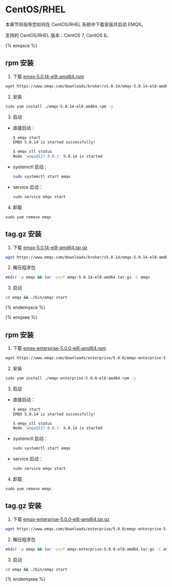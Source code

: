 # CentOS/RHEL

本章节将指导您如何在 CentOS/RHEL 系统中下载安装并启动 EMQX。

支持的 CentOS/RHEL 版本：CentOS 7, CentOS 8。

{% emqxce %}

## rpm 安装

1. 下载 [emqx-5.0.14-el8-amd64.rpm](https://www.emqx.com/downloads/broker/v5.0.14/emqx-5.0.14-el8-amd64.rpm)

```bash
wget https://www.emqx.com/downloads/broker/v5.0.14/emqx-5.0.14-el8-amd64.rpm
```

2. 安装

```bash
sudo yum install ./emqx-5.0.14-el8-amd64.rpm -y
```

3. 启动

- 直接启动：

  ```bash
  $ emqx start
  EMQX 5.0.14 is started successfully!

  $ emqx_ctl status
  Node 'emqx@127.0.0.1' 5.0.14 is started
  ```

- systemctl 启动：

  ```bash
  sudo systemctl start emqx
  ```

- service 启动：

  ```bash
  sudo service emqx start
  ```

4. 卸载

  ```shell
  sudo yum remove emqx
  ```

## tag.gz 安装

1. 下载 [emqx-5.0.14-el8-amd64.tar.gz](https://www.emqx.com/downloads/broker/v5.0.14/emqx-5.0.14-el8-amd64.tar.gz)

```bash
wget https://www.emqx.com/downloads/broker/v5.0.14/emqx-5.0.14-el8-amd64.tar.gz
```

2. 解压程序包

```bash
mkdir -p emqx && tar -zxvf emqx-5.0.14-el8-amd64.tar.gz -C emqx
```

3. 启动

```bash
cd emqx && ./bin/emqx start
```

{% endemqxce %}

{% emqxee %}

## rpm 安装

1. 下载 [emqx-enterprise-5.0.0-el8-amd64.rpm](https://www.emqx.com/downloads/enterprise/5.0.0/emqx-enterprise-5.0.0-el8-amd64.rpm)

```bash
wget https://www.emqx.com/downloads/enterprise/5.0.0/emqx-enterprise-5.0.0-el8-amd64.rpm
```

2. 安装

```bash
sudo yum install ./emqx-enterprise-5.0.0-el8-amd64.rpm -y
```

3. 启动

- 直接启动：

  ```bash
  $ emqx start
  EMQX 5.0.14 is started successfully!

  $ emqx_ctl status
  Node 'emqx@127.0.0.1' 5.0.14 is started
  ```

- systemctl 启动：

  ```bash
  sudo systemctl start emqx
  ```

- service 启动：

  ```bash
  sudo service emqx start
  ```

4. 卸载

  ```shell
  sudo yum remove emqx
  ```

## tag.gz 安装

1. 下载 [emqx-enterprise-5.0.0-el8-amd64.tar.gz](https://www.emqx.com/downloads/enterprise/5.0.0/emqx-enterprise-5.0.0-el8-amd64.tar.gz)

```bash
wget https://www.emqx.com/downloads/enterprise/5.0.0/emqx-enterprise-5.0.0-el8-amd64.tar.gz
```

2. 解压程序包

```bash
mkdir -p emqx && tar -zxvf emqx-enterprise-5.0.0-el8-amd64.tar.gz -C emqx
```

3. 启动

```bash
cd emqx && ./bin/emqx start
```

{% endemqxee %}